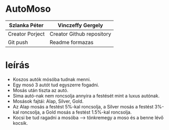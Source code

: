 # AutoMoso

| Szlanka Péter    | Vinczeffy Gergely |
| -------------   | ------------- |
| Creator Porject  | Creator Github repository  |
| Git push  | Readme formazas  |

# **leírás**
* Koszos autók mósóba tudnak menni.
* Egy mosó 3 autót tud egyszerre fogadni.
* Mosás után tiszta az autó.
* Sima autó-nak nem roncsolja annyira a festését mint a luxus autónak.
* Mosások fajtái: Alap, Silver, Gold.
* Az Alap mosás a festést 5%-kal roncsolja, a Silver mosás a festést 3%-kal roncsolja, a Gold mosás a festést 1.5%-kal roncsolja.
* Kocsi be tud ragadni a mosóba --> tönkremegy a moso és a benne lévő kocsik.
